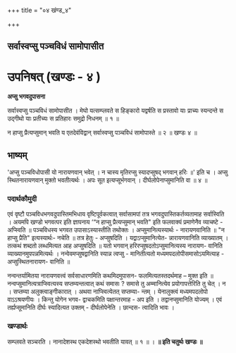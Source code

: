 +++
title = "०४ खंण्ड_४"

+++


## सर्वास्वप्सु पञ्चविधं सामोपासीत

# **उपनिषत् (खण्डः - ४ )**

**अप्सु भगवदुपासना**

सर्वास्वप्सु पञ्चविधं सामोपासीत । मेघो यत्सम्प्लवते स हिङ्कारो यद्वर्षति स प्रस्तावो याः प्राच्यः स्यन्दन्ते स उद्गीथो याः प्रतीच्यः स प्रतिहारः समुद्रो निधनम् ॥ १ ॥

न हाप्सु प्रैत्यप्सुमान् भवति य एतदेवंविद्वान् सर्वास्वप्सु पञ्चविधं सामोपास्ते ॥ २ ॥ खण्डः ४ ॥

## **भाष्यम्**

'अप्सु पञ्चविधोपासी यो नारायणवान् भवेत् । न चास्य मृतिरप्सु स्यादप्सुषद् भगवान् हरिः ॥' इति च । अप्सु स्थितनारायणवान् मुक्तो भवतीत्यर्थः । अपः सूत इत्यप्सूर्भगवान् । दीर्घलोपेनाप्सुमानिति वा ॥ ४ ॥

### पदार्थकौमुदी

एवं वृष्टौ पञ्चविधभगवदुपास्तिमभिधाय वृष्टिपूर्वकत्वात् सर्वासामपां तत्र भगवदुपास्तिकर्तव्यतामाह सर्वास्विति । अयमपि खण्डो भगवत्पर इति ज्ञापनाय ‘“न हाप्सु प्रैत्यप्सुमान् भवति" इति फलवाक्यं प्रमाणेनैव व्याचष्टे - अप्स्विति ॥ पञ्चविधस्य भगवत उपासाऽस्यास्तीति तथोक्तः । अप्सुमानित्यस्यार्थः - नारायणवानिति ॥ "न हाप्सु प्रैति" इत्यस्यार्थः- नचेति ॥ तत्र हेतुः - अप्सुषदिति । यद्वाऽप्सुमानित्येत- न्नारायणवानिति व्याख्यातम् । तत्कथं शब्दतो लब्धमित्यत आह अप्सुषदिति ॥ यतो भगवान् हरिरप्सुषदतोऽप्सुमानित्यस्य नारायण- वानिति व्याख्यानमुपपन्नमित्यर्थः । नन्वेवमप्सुषद्वानिति स्यान्न त्वप्सु - मानितीत्यतो मध्यमपदलोपीसमासोऽयमित्याह - अप्सुस्थितनारायण- वानिति ॥

नन्वन्तर्यामितया नारायणवत्त्वं सर्वसाधारणमिति कथमिदमुपासन- फलमित्यतस्तदर्थमाह – मुक्त इति ॥ नन्वप्सुमानित्यत्राप्स्वित्यस्य सप्तम्यन्तत्वात् कथं समासः ? समासे तु अम्मानित्येव प्रयोगापत्तेरिति तु चेत् । न । सप्तम्या अलुक्त्वाङ्गीकारात् । अथवा नाप्स्वित्येतत् सप्तम्या- न्तम् । येनालुक्त्वं मध्यमपदलोपो वाऽऽश्रयणीयः । किन्तु योगेन भगव- द्वाचकमिति पक्षान्तरमाह - अप इति । तद्वानप्सुमानिति योज्यम् । एवं तर्ह्यप्सूमानिति दीर्घः स्यादित्यत उक्तम् - दीर्घलोपेनेति । छान्दस- त्वादिति भावः ।

### खण्डार्थः

सम्प्लवते सञ्चरति । नानादेशस्थ एकदेशस्थो भवतीति यावत् ॥ १ ॥ । **॥ इति चतुर्थः खण्डः ॥**


